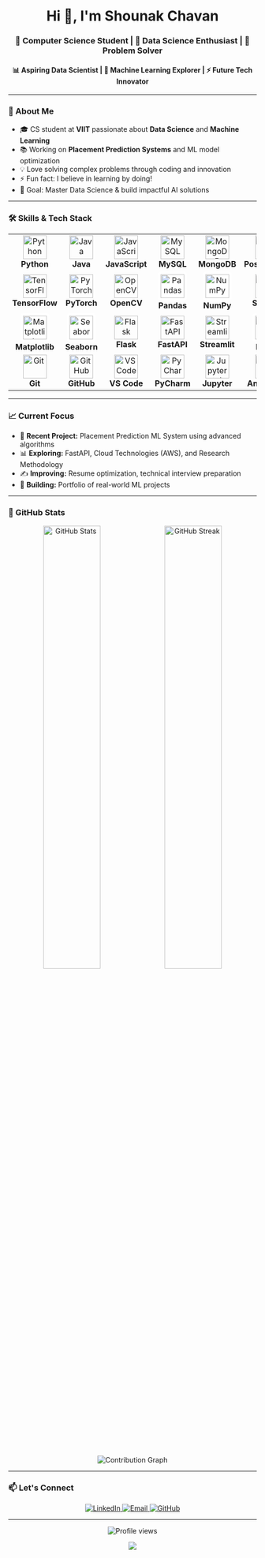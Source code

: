 <div align="center">
  <h1>Hi 👋, I'm Shounak Chavan</h1>
  <h3>💫 Computer Science Student | 🚀 Data Science Enthusiast | 🎯 Problem Solver</h3>
  <h4>📊 Aspiring Data Scientist | 🤖 Machine Learning Explorer | ⚡ Future Tech Innovator</h4>
</div>

---

### 🚀 About Me

- 🎓 CS student at **VIIT** passionate about **Data Science** and **Machine Learning**
- 📚 Working on **Placement Prediction Systems** and ML model optimization
- 💡 Love solving complex problems through coding and innovation
- ⚡ Fun fact: I believe in learning by doing!
- 🎯 Goal: Master Data Science & build impactful AI solutions

---

### 🛠️ Skills & Tech Stack

<div align="center">

<table>
<tr>
<td align="center" width="96">
<img src="https://skillicons.dev/icons?i=python" width="48" height="48" alt="Python" />
<br><strong>Python</strong>
</td>
<td align="center" width="96">
<img src="https://skillicons.dev/icons?i=java" width="48" height="48" alt="Java" />
<br><strong>Java</strong>
</td>
<td align="center" width="96">
<img src="https://skillicons.dev/icons?i=javascript" width="48" height="48" alt="JavaScript" />
<br><strong>JavaScript</strong>
</td>
<td align="center" width="96">
<img src="https://skillicons.dev/icons?i=mysql" width="48" height="48" alt="MySQL" />
<br><strong>MySQL</strong>
</td>
<td align="center" width="96">
<img src="https://skillicons.dev/icons?i=mongodb" width="48" height="48" alt="MongoDB" />
<br><strong>MongoDB</strong>
</td>
<td align="center" width="96">
<img src="https://skillicons.dev/icons?i=postgresql" width="48" height="48" alt="PostgreSQL" />
<br><strong>PostgreSQL</strong>
</td>
</tr>

<tr>
<td align="center" width="96">
<img src="https://skillicons.dev/icons?i=tensorflow" width="48" height="48" alt="TensorFlow" />
<br><strong>TensorFlow</strong>
</td>
<td align="center" width="96">
<img src="https://skillicons.dev/icons?i=pytorch" width="48" height="48" alt="PyTorch" />
<br><strong>PyTorch</strong>
</td>
<td align="center" width="96">
<img src="https://skillicons.dev/icons?i=opencv" width="48" height="48" alt="OpenCV" />
<br><strong>OpenCV</strong>
</td>
<td align="center" width="96">
<img src="https://cdn.jsdelivr.net/gh/devicons/devicon/icons/pandas/pandas-original.svg" width="48" height="48" alt="Pandas" style="background-color:white;padding:5px;border-radius:5px;" />
<br><strong>Pandas</strong>
</td>
<td align="center" width="96">
<img src="https://cdn.jsdelivr.net/gh/devicons/devicon/icons/numpy/numpy-original.svg" width="48" height="48" alt="NumPy" style="background-color:white;padding:5px;border-radius:5px;" />
<br><strong>NumPy</strong>
</td>
<td align="center" width="96">
<img src="https://skillicons.dev/icons?i=sklearn" width="48" height="48" alt="Scikit-learn" />
<br><strong>Sklearn</strong>
</td>
</tr>

<tr>
<td align="center" width="96">
<img src="https://cdn.jsdelivr.net/gh/devicons/devicon/icons/matplotlib/matplotlib-original.svg" width="48" height="48" alt="Matplotlib" style="background-color:white;padding:5px;border-radius:5px;" />
<br><strong>Matplotlib</strong>
</td>
<td align="center" width="96">
<img src="https://seaborn.pydata.org/_images/logo-mark-lightbg.svg" width="48" height="48" alt="Seaborn" style="background-color:white;padding:5px;border-radius:5px;" />
<br><strong>Seaborn</strong>
</td>
<td align="center" width="96">
<img src="https://skillicons.dev/icons?i=flask" width="48" height="48" alt="Flask" />
<br><strong>Flask</strong>
</td>
<td align="center" width="96">
<img src="https://skillicons.dev/icons?i=fastapi" width="48" height="48" alt="FastAPI" />
<br><strong>FastAPI</strong>
</td>
<td align="center" width="96">
<img src="https://skillicons.dev/icons?i=streamlit" width="48" height="48" alt="Streamlit style="background-color:white;padding:5px;border-radius:5px;"" />
<br><strong>Streamlit</strong>
</td>
<td align="center" width="96">
<img src="https://upload.wikimedia.org/wikipedia/commons/a/ae/Keras_logo.svg" width="48" height="48" alt="Keras" style="background-color:white;padding:5px;border-radius:5px;" />
<br><strong>Keras</strong>
</td>
</tr>

<tr>
<td align="center" width="96">
<img src="https://skillicons.dev/icons?i=git" width="48" height="48" alt="Git" />
<br><strong>Git</strong>
</td>
<td align="center" width="96">
<img src="https://skillicons.dev/icons?i=github" width="48" height="48" alt="GitHub" />
<br><strong>GitHub</strong>
</td>
<td align="center" width="96">
<img src="https://skillicons.dev/icons?i=vscode" width="48" height="48" alt="VS Code" />
<br><strong>VS Code</strong>
</td>
<td align="center" width="96">
<img src="https://skillicons.dev/icons?i=pycharm" width="48" height="48" alt="PyCharm" />
<br><strong>PyCharm</strong>
</td>
<td align="center" width="96">
<img src="https://skillicons.dev/icons?i=jupyter" width="48" height="48" alt="Jupyter style="background-color:white;padding:5px;border-radius:5px;"" />
<br><strong>Jupyter</strong>
</td>
<td align="center" width="96">
<img src="https://skillicons.dev/icons?i=anaconda" width="48" height="48" alt="Anacon style="background-color:white;padding:5px;border-radius:5px;"da" />
<br><strong>Anaconda</strong>
</td>
</tr>
</table>

</div>

---

### 📈 Current Focus

- 🔬 **Recent Project:** Placement Prediction ML System using advanced algorithms
- 📊 **Exploring:** FastAPI, Cloud Technologies (AWS), and Research Methodology
- ✍️ **Improving:** Resume optimization, technical interview preparation
- 🌟 **Building:** Portfolio of real-world ML projects

---

### 🏅 GitHub Stats

<p align="center">
  <img width="48%" src="https://github-readme-stats.vercel.app/api?username=Shounak-Chavan&show_icons=true&theme=tokyonight&hide_border=true" alt="GitHub Stats" />
  <img width="48%" src="https://github-readme-streak-stats.herokuapp.com/?user=Shounak-Chavan&theme=tokyonight&hide_border=true" alt="GitHub Streak"/>
</p>

<p align="center">
  <img src="https://github-readme-activity-graph.vercel.app/graph?username=Shounak-Chavan&theme=tokyo-night&hide_border=true" alt="Contribution Graph" />
</p>

---

### 📫 Let's Connect

<p align="center">
  <a href="https://linkedin.com/in/shounak-chavan" target="_blank">
    <img src="https://img.shields.io/badge/LinkedIn-0077B5?style=for-the-badge&logo=linkedin&logoColor=white" alt="LinkedIn"/>
  </a>
  <a href="mailto:shounakchavan@example.com">
    <img src="https://img.shields.io/badge/Email-D14836?style=for-the-badge&logo=gmail&logoColor=white" alt="Email"/>
  </a>
  <a href="https://github.com/Shounak-Chavan" target="_blank">
    <img src="https://img.shields.io/badge/GitHub-100000?style=for-the-badge&logo=github&logoColor=white" alt="GitHub"/>
  </a>
</p>

---

<p align="center">
  <img src="https://komarev.com/ghpvc/?username=Shounak-Chavan&label=Profile%20Views&color=blueviolet&style=for-the-badge" alt="Profile views" />
</p>

<p align="center">
  <img src="https://capsule-render.vercel.app/api?type=waving&color=gradient&height=100&section=footer"/>
</p>
